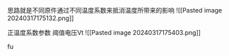 思路就是不同原件通过不同温度系数来抵消温度所带来的影响
![[Pasted image 20240317175132.png]]

正温度系数参数
阈值电压Vt
![[Pasted image 20240317175403.png]]


fu
